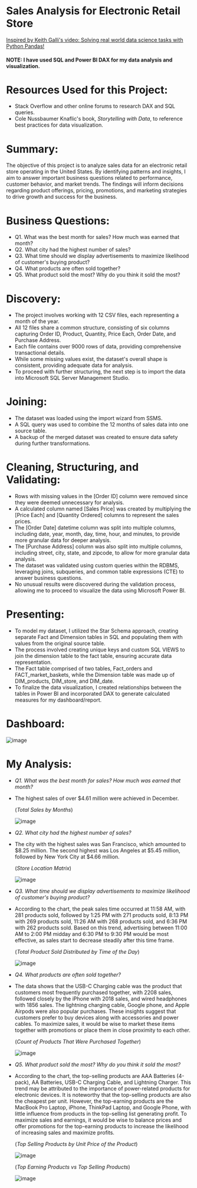 # Sales Analysis for Electronic Retail Store 
[Inspired by Keith Galli's video: Solving real world data science tasks with Python Pandas!](https://www.youtube.com/watch?v=eMOA1pPVUc4&list=PLD27DiVmJtrTPYCW_VIn8k9EvrzvJPV0k&index=17)

#### NOTE: I have used SQL and Power BI DAX for my data analysis and visualization. 

# Resources Used for this Project: #
- Stack Overflow and other online forums to research DAX and SQL queries.
- Cole Nussbaumer Knaflic's book, *Storytelling with Data*, to reference best practices for data visualization. 

# Summary: #
The objective of this project is to analyze sales data for an electronic retail store operating in the United States. By identifying patterns and insights, I aim to answer important business questions related to performance, customer behavior, and market trends. The findings will inform decisions regarding product offerings, pricing, promotions, and marketing strategies to drive growth and success for the business.

# Business Questions: #
- Q1. What was the best month for sales? How much was earned that month?
- Q2. What city had the highest number of sales?
- Q3. What time should we display advertisements to maximize likelihood of customer's buying product?
- Q4. What products are often sold together? 
- Q5. What product sold the most? Why do you think it sold the most?  

# Discovery: #
- The project involves working with 12 CSV files, each representing a month of the year.
- All 12 files share a common structure, consisting of six columns capturing Order ID, Product, Quantity, Price Each, Order Date, and Purchase Address.
- Each file contains over 9000 rows of data, providing comprehensive transactional details.
- While some missing values exist, the dataset's overall shape is consistent, providing adequate data for analysis.
- To proceed with further structuring, the next step is to import the data into Microsoft SQL Server Management Studio. 

# Joining: #
- The dataset was loaded using the import wizard from SSMS.
- A SQL query was used to combine the 12 months of sales data into one source table.
- A backup of the merged dataset was created to ensure data safety during further transformations.

# Cleaning, Structuring, and Validating: #
- Rows with missing values in the [Order ID] column were removed since they were deemed unnecessary for analysis.
- A calculated column named [Sales Price] was created by multiplying the [Price Each] and [Quantity Ordered] columns to represent the sales prices.
- The [Order Date] datetime column was split into multiple columns, including date, year, month, day, time, hour, and minutes, to provide more granular data for deeper analysis.
- The [Purchase Address] column was also split into multiple columns, including street, city, state, and zipcode, to allow for more granular data analysis.
- The dataset was validated using custom queries within the RDBMS, leveraging joins, subqueries, and common table expressions (CTE) to answer business questions.
- No unusual results were discovered during the validation process, allowing me to proceed to visualize the data using Microsoft Power BI.

# Presenting: #
- To model my dataset, I utilized the Star Schema approach, creating separate Fact and Dimension tables in SQL and populating them with values from the original source table.
- The process involved creating unique keys and custom SQL VIEWS to join the dimension table to the fact table, ensuring accurate data representation.
- The Fact table comprised of two tables, Fact_orders and FACT_market_baskets, while the Dimension table was made up of DIM_products, DIM_store, and DIM_date.
- To finalize the data visualization, I created relationships between the tables in Power BI and incorporated DAX to generate calculated measures for my dashboard/report.

# Dashboard: #
![image](https://user-images.githubusercontent.com/28738970/233818600-5277aaec-291e-45fa-bb9f-e3c0ca5e8e79.png)

# My Analysis: #
- *Q1. What was the best month for sales? How much was earned that month?*

- The highest sales of over $4.61 million were achieved in December. 
  
  (*Total Sales by Months*)
  
  ![image](https://user-images.githubusercontent.com/28738970/233818625-3157fdaa-3a02-458a-af63-0c5408c674a7.png)

- *Q2. What city had the highest number of sales?*

- The city with the highest sales was San Francisco, which amounted to $8.25 million. The second highest was Los Angeles at $5.45 million, followed by New York City at $4.66 million.
   
  (*Store Location Matrix*)
  
  ![image](https://user-images.githubusercontent.com/28738970/233818638-c88d950b-6e91-4239-b805-66e48341e543.png)

- *Q3. What time should we display advertisements to maximize likelihood of customer's buying product?*

- According to the chart, the peak sales time occurred at 11:58 AM, with 281 products sold, followed by 1:25 PM with 271 products sold, 8:13 PM with 269 products sold, 11:26 AM with 268 products sold, and 6:36 PM with 262 products sold. Based on this trend, advertising between 11:00 AM to 2:00 PM midday and 6:30 PM to 9:30 PM would be most effective, as sales start to decrease steadily after this time frame.
  
  (*Total Product Sold Distributed by Time of the Day*)
  
  ![image](https://user-images.githubusercontent.com/28738970/233818666-ddc1c2ea-c22d-42d4-9049-ab26ff0a1d97.png)


- *Q4. What products are often sold together?*

- The data shows that the USB-C Charging cable was the product that customers most frequently purchased together, with 2208 sales, followed closely by the iPhone with 2018 sales, and wired headphones with 1856 sales. The lightning charging cable, Google phone, and Apple Airpods were also popular purchases. These insights suggest that customers prefer to buy devices along with accessories and power cables. To maximize sales, it would be wise to market these items together with promotions or place them in close proximity to each other.

  (*Count of Products That Were Purchased Together*)
  
  ![image](https://user-images.githubusercontent.com/28738970/233818680-3d3bb1fb-ea3b-48fe-be3b-4e44869f0e2b.png)

- *Q5. What product sold the most? Why do you think it sold the most?* 

- According to the chart, the top-selling products are AAA Batteries (4-pack), AA Batteries, USB-C Charging Cable, and Lightning Charger. This trend may be attributed to the importance of power-related products for electronic devices. It is noteworthy that the top-selling products are also the cheapest per unit. However, the top-earning products are the MacBook Pro Laptop, iPhone, ThinkPad Laptop, and Google Phone, with little influence from products in the top-selling list generating profit. To maximize sales and earnings, it would be wise to balance prices and offer promotions for the top-earning products to increase the likelihood of increasing sales and maximize profits.

  (*Top Selling Products by Unit Price of the Product*)
  
  ![image](https://user-images.githubusercontent.com/28738970/233818441-9a6fb556-cf80-47b8-b55f-70390b1186ae.png)
  
  (*Top Earning Products vs Top Selling Products*)
  
  ![image](https://user-images.githubusercontent.com/28738970/233818475-ecd8188a-467e-4ab4-a1ac-b2cbd9bc411b.png)


